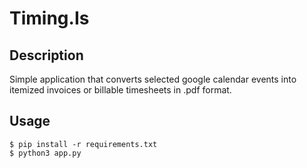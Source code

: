 # Timing.Is

## Description

Simple application that converts selected google calendar events into itemized
invoices or billable timesheets in .pdf format.

## Usage

```
$ pip install -r requirements.txt
$ python3 app.py
```
